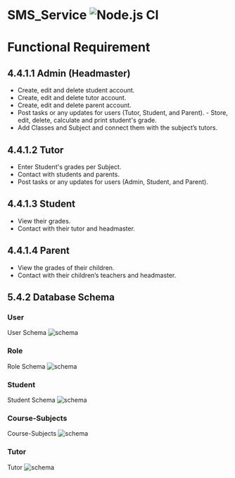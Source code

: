 # SMS_Service ![Node.js CI](https://github.com/Bik-KrlvnOrg/SMS_Service/workflows/Node.js%20CI/badge.svg)

# Functional Requirement 
## 4.4.1.1 Admin (Headmaster)
- Create, edit and delete student account.
- Create, edit and delete tutor account.
- Create, edit and delete parent account.
- Post tasks or any updates for users (Tutor, Student, and Parent). - Store, edit, delete, calculate and print student's grade.
- Add Classes and Subject and connect them with the subject’s tutors.

## 4.4.1.2 Tutor
- Enter Student's grades per Subject.
- Contact with students and parents.
- Post tasks or any updates for users (Admin, Student, and Parent).

## 4.4.1.3 Student
- View their grades.
- Contact with their tutor and headmaster.

##   4.4.1.4 Parent
- View the grades of their children.
- Contact with their children’s teachers and headmaster.


## 5.4.2 Database Schema

### User

User Schema ![schema](./img/user-schema.png)

### Role

Role Schema ![schema](./img/role-schema.png)

### Student

Student Schema ![schema](./img/student-schema.png)

### Course-Subjects

Course-Subjects ![schema](./img/course_subject.png)

### Tutor

Tutor ![schema](./img/tutor.png)